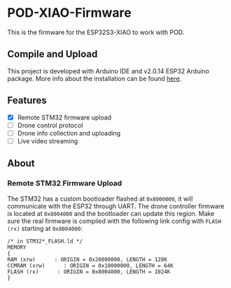 # POD-XIAO-Firmware
This is the firmware for the ESP32S3-XIAO to work with POD.

## Compile and Upload
This project is developed with Arduino IDE and v2.0.14 ESP32 Arduino package. More info about the installation can be found [here](https://wiki.seeedstudio.com/xiao_esp32s3_getting_started/#strapping-pins).

## Features
- [x] Remote STM32 firmware upload
- [ ] Drone control protocol
- [ ] Drone info collection and uploading
- [ ] Live video streaming

## About
### Remote STM32 Firmware Upload
The STM32 has a custom bootloader flashed at `0x8000000`, it will communicate with the ESP32 through UART. The drone controller firmware is located at `0x8004000` and the bootloader can update this region. Make sure the real firmware is compiled with the following link config with `FLASH (rx)` starting at `0x8004000`:
```
/* in STM32*_FLASH.ld */
MEMORY
{
RAM (xrw)      : ORIGIN = 0x20000000, LENGTH = 128K
CCMRAM (xrw)      : ORIGIN = 0x10000000, LENGTH = 64K
FLASH (rx)      : ORIGIN = 0x8004000, LENGTH = 1024K
}
```
